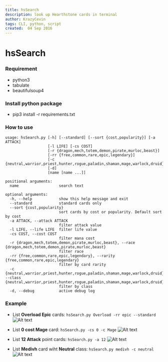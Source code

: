 ```yaml
---
title: hsSearch
description: look up Hearthstone cards in terminal
author: KrazyCevin
tags: CLI, python, script
created:  04 Sep 2016
---
```


hsSearch
========

### Requirement
* python3
* tabulate
* beautifulsoup4

### Install python package
* pip3 install -r requirements.txt

### How to use
```
usage: hsSearch.py [-h] [--standard] [--sort {cost,popularity}] [-a ATTACK]
                   [-l LIFE] [-cs COST]
                   [-r {dragon,mech,totem,demon,pirate,murloc,beast}]
                   [-rr {free,common,rare,epic,legendary}]
                   [-c {neutral,warrior,priest,hunter,rogue,paladin,shaman,mage,warlock,druid}]
                   [-d]
                   [name [name ...]]

positional arguments:
  name                  search text

optional arguments:
  -h, --help            show this help message and exit
  --standard            standard cards only
  --sort {cost,popularity}
                        sort cards by cost or popularity. Default sort by cost
  -a ATTACK, --attack ATTACK
                        filter attack value
  -l LIFE, --life LIFE  filter life value
  -cs COST, --cost COST
                        filter mana cost
  -r {dragon,mech,totem,demon,pirate,murloc,beast}, --race {dragon,mech,totem,demon,pirate,murloc,beast}
                        filter race
  -rr {free,common,rare,epic,legendary}, --rarity {free,common,rare,epic,legendary}
                        filter by card rarity
  -c {neutral,warrior,priest,hunter,rogue,paladin,shaman,mage,warlock,druid}, --class {neutral,warrior,priest,hunter,rogue,paladin,shaman,mage,warlock,druid}
                        filter by class
  -d, --debug           active debug log
```

### Example
* List **Overload Epic** cards: ```hsSearch.py Overload -rr epic --standard```
![Alt text](https://github.com/KrazyCavin/hsSearch/blob/master/usage1.png "use case 1")

* List **0 cost Mage** card: ```hsSearch.py -cs 0 -c Mage```
![Alt text](https://github.com/KrazyCavin/hsSearch/blob/master/usage2.png "use case 2")

* List **12 Attack** point cards: ```hsSearch.py -a 12```
![Alt text](https://github.com/KrazyCavin/hsSearch/blob/master/usage3.png "use case 3")

* List **Medivh** card wiht **Neutral** class: ```hsSearch.py medivh -c neutral```
![Alt text](https://github.com/KrazyCavin/hsSearch/blob/master/usage4.png "use case 4")
